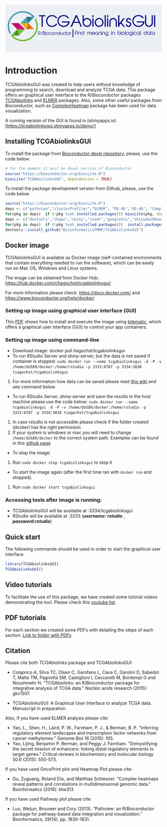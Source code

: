 ![](inst/app/www/logo_gray2.png)

# Introduction

TCGAbiolinksGUI was created to help users without knowledge of programming to search, download and analyze 
TCGA data. This package offers an graphical user interface to the R/Bioconductor packages [TCGAbiolinks]( 	http://bioconductor.org/packages/TCGAbiolinks/)  and [ELMER](http://bioconductor.org/packages/ELMER/) packages.
Also, some other useful packages from Bioconductor, such as [ComplexHeatmap](http://bioconductor.org/packages/ComplexHeatmap/)  package  has been used for data visualization.

A running version of the GUI is found in (shinyapps.io)[https://tcgabiolinksgui.shinyapps.io/demo/]

## Installing TCGAbiolinksGUI

To install the package from [Bioconductor devel repository](http://bioconductor.org/packages/devel/bioc/html/TCGAbiolinksGUI.html), please, use the code below. 

```R
# for the moment it must be devel version of Bioconductor
source("https://bioconductor.org/biocLite.R")
biocLite("TCGAbiolinksGUI", dependencies = TRUE)
```

To install the package development version from Github, please, use the code below.
```R
source("https://bioconductor.org/biocLite.R")
deps <- c("pathview","clusterProfiler","ELMER", "DO.db","GO.db", "ComplexHeatmap","EDASeq", "TCGAbiolinks")
for(pkg in deps)  if (!pkg %in% installed.packages()) biocLite(pkg, dependencies = TRUE)
deps <- c("devtools","shape","shiny","readr","googleVis","shinydashboard","shinyFiles","shinyjs","shinyBS")
for(pkg in deps)  if (!pkg %in% installed.packages())  install.packages(pkg,dependencies = TRUE)
devtools::install_github("BioinformaticsFMRP/TCGAbiolinksGUI")
```

## Docker image

TCGAbiolinksGUI is available as Docker image (self-contained environments that contain everything needed to run the software), 
which can be easily run on Mac OS, Windows and Linux systems. 

The image can be obtained from Docker Hub: https://hub.docker.com/r/tiagochst/tcgabiolinksgui/

For more information please check: https://docs.docker.com/ and https://www.bioconductor.org/help/docker/

### Setting up image using graphical user interface (GUI) 

This [PDF](https://drive.google.com/open?id=0B0-8N2fjttG-QXp5LVlPQnVQejg) 
shows how to install and execute the image using [kitematic](https://kitematic.com/), which
offers a  graphical user interface (GUI) to control your app containers.

### Setting up image using command-line 

- Download image: docker pull tiagochst/tcgabiolinksgui
- To run RStudio Server and shiny-server, but the data is not saved if container is stopped: 
`sudo docker run --name tcgabiolinksgui -d -P -v /home/$USER/docker:/home/rstudio -p 3333:8787 -p 3334:3838 tiagochst/tcgabiolinksgui`
1. For more information how data can be saved please read [this wiki](https://github.com/rocker-org/rocker/wiki/How-to-save-data) and see command below 

- To run RStudio Server, shiny-server and save the results in the host machine please use the code below: 
`sudo docker run --name tcgabiolinksgui -d -P -v /home/$USER/docker:/home/rstudio -p 3333:8787 -p 3334:3838 tiagochst/tcgabiolinksgui`
 1. In case rstudio is not accessible please check if the folder created (docker) has the right permission
 2. If your system is windows or mac you will need to change  `/home/$USER/docker` 
 to the correct system path. Examples can be found in this [github page](https://github.com/rocker-org/rocker/wiki/Sharing-files-with-host-machine)

- To stop the image:
1. Run  `sudo docker stop tcgabiolinksgui` to stop it

- To start the image again (after the first time ran with `docker run` and stopped).
1. Run  `sudo docker start tcgabiolinksgui` 

### Accessing tools after image is running:

- TCGAbiolinksGUI will be available at <your local IP>:3334/tcgabiolinksgui
- RStudio will be available at <your local IP>:3333 (***username: rstudio*** , ***password:rstudio***)

## Quick start

The following commands should be used in order to start the graphical user interface.

```R
library(TCGAbiolinksGUI)
TCGAbiolinksGUI()
```
## Video tutorials

To facilitate the use of this package, we have created some tutorial videos demonstrating the tool.
Please check this [youtube list](https://www.youtube.com/playlist?list=PLoDzAKMJh15m40f7OqOLAW0nJwkVStJIJ).

## PDF tutorials

For each section we created some PDFs with detailing the steps of each section: 
[Link to folder with PDFs](https://drive.google.com/drive/folders/0B0-8N2fjttG-Q25ldVVmUTVOTk0?usp=sharing)


## Citation

Please cite both TCGAbiolinks package and TCGAbiolinksGUI: 

* Colaprico A, Silva TC, Olsen C, Garofano L, Cava C, Garolini D, Sabedot T, Malta TM, Pagnotta SM, Castiglioni I, Ceccarelli M, Bontempi G and Noushmehr H. "TCGAbiolinks: an R/Bioconductor package for integrative analysis of TCGA data." Nucleic acids research (2015): gkv1507.

* TCGAbiolinksGUI: A Graphical User Interface to analyze TCGA data. Manuscript in preparation.

Also, if you have used ELMER analysis please cite:

* Yao, L., Shen, H., Laird, P. W., Farnham, P. J., & Berman, B. P. "Inferring regulatory element landscapes and transcription factor networks from cancer methylomes." Genome Biol 16 (2015): 105.
* Yao, Lijing, Benjamin P. Berman, and Peggy J. Farnham. "Demystifying the secret mission of enhancers: linking distal regulatory elements to target genes." Critical reviews in biochemistry and molecular biology 50.6 (2015): 550-573.


If you have used  OncoPrint plot and Heatmap Plot please cite:

* Gu, Zuguang, Roland Eils, and Matthias Schlesner. "Complex heatmaps reveal patterns and correlations in multidimensional genomic data." Bioinformatics (2016): btw313

If you have used  Pathway plot please cite:

* Luo, Weijun, Brouwer and Cory (2013). “Pathview: an R/Bioconductor package for pathway-based data integration and visualization.” Bioinformatics, 29(14), pp. 1830-1831.


